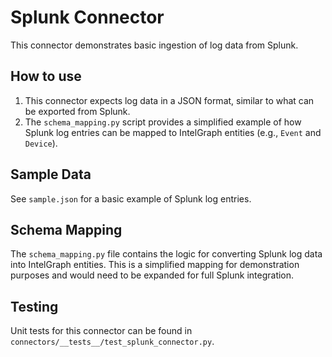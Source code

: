 # Splunk Connector

This connector demonstrates basic ingestion of log data from Splunk.

## How to use

1.  This connector expects log data in a JSON format, similar to what can be exported from Splunk.
2.  The `schema_mapping.py` script provides a simplified example of how Splunk log entries can be mapped to IntelGraph entities (e.g., `Event` and `Device`).

## Sample Data

See `sample.json` for a basic example of Splunk log entries.

## Schema Mapping

The `schema_mapping.py` file contains the logic for converting Splunk log data into IntelGraph entities. This is a simplified mapping for demonstration purposes and would need to be expanded for full Splunk integration.

## Testing

Unit tests for this connector can be found in `connectors/__tests__/test_splunk_connector.py`.
